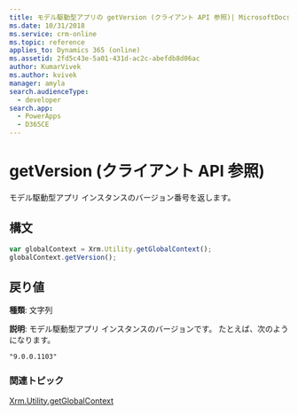 ```yaml
---
title: モデル駆動型アプリの getVersion (クライアント API 参照)| MicrosoftDocs
ms.date: 10/31/2018
ms.service: crm-online
ms.topic: reference
applies_to: Dynamics 365 (online)
ms.assetid: 2fd5c43e-5a01-431d-ac2c-abefdb8d06ac
author: KumarVivek
ms.author: kvivek
manager: amyla
search.audienceType:
  - developer
search.app:
  - PowerApps
  - D365CE
---
```

# <a name="getversion-client-api-reference"></a>getVersion (クライアント API 参照)



モデル駆動型アプリ インスタンスのバージョン番号を返します。

## <a name="syntax"></a>構文

```JavaScript
var globalContext = Xrm.Utility.getGlobalContext();
globalContext.getVersion();
``` 
## <a name="return-value"></a>戻り値

**種類**: 文字列

**説明**: モデル駆動型アプリ インスタンスのバージョンです。 たとえば、次のようになります。

`"9.0.0.1103"`

### <a name="related-topics"></a>関連トピック

[Xrm.Utility.getGlobalContext](../getGlobalContext.md)
